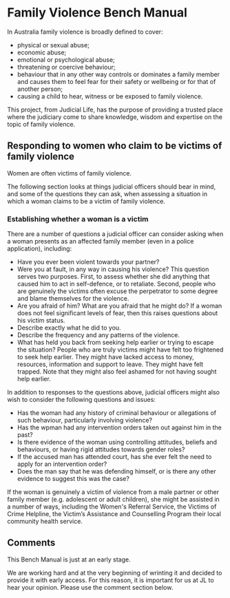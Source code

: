 # Family Violence Bench Manual
In Australia family violence is broadly defined to cover:
- physical or sexual abuse;
- economic abuse;
- emotional or psychological abuse;
- threatening or coercive behaviour;
- behaviour that in any other way controls or dominates a family member and causes them to feel fear for their safety or wellbeing or for that of another person;
- causing a child to hear, witness or be exposed to family violence.

This project, from Judicial Life, has the purpose of providing a trusted place where the judiciary come to share knowledge, wisdom and expertise on the topic of family violence.

## Responding to women who claim to be victims of family violence
Women are often victims of family violence.

The following section looks at things judicial officers should bear in mind, and some of the questions they can ask, when assessing a situation in which a woman claims to be a victim of family violence.

### Establishing whether a woman is a victim
There are a number of questions a judicial officer can consider asking when a woman presents as an affected family member (even in a police application), including:
- Have you ever been violent towards your partner?
- Were you at fault, in any way in causing his violence? This question serves two purposes. First, to assess whether she did anything that caused him to act in self-defence, or to retaliate. Second, people who are genuinely the victims often excuse the perpetrator to some degree and blame themselves for the violence.
- Are you afraid of him? What are you afraid that he might do? If a woman does not feel significant levels of fear, then this raises questions about his victim status.
- Describe exactly what he did to you.
- Describe the frequency and any patterns of the violence.
- What has held you back from seeking help earlier or trying to escape the situation? People who are truly victims might have felt too frightened to seek help earlier. They might have lacked access to money, resources, information and support to leave. They might have felt trapped. Note that they might also feel ashamed for not having sought help earlier.

In addition to responses to the questions above, judicial officers might also wish to consider the following questions and issues:
- Has the woman had any history of criminal behaviour or allegations of such behaviour, particularly involving violence?
- Has the wpman had any intervention orders taken out against him in the past?
- Is there evidence of the woman using controlling attitudes, beliefs and behaviours, or having rigid attitudes towards gender roles?
- If the accused man has attended court, has she ever felt the need to apply for an intervention order?
- Does the man say that he was defending himself, or is there any other evidence to suggest this was the case?

If the woman is genuinely a victim of violence from a male partner or other family member (e.g. adolescent or adult children), she might be assisted in a number of ways, including the Women's Referral Service, the Victims of Crime Helpline, the Victim’s Assistance and Counselling Program their local community health service.

## Comments
This Bench Manual is just at an early stage.

We are working hard and at the very beginning of wrinting it and decided to provide it with early access. For this reason, it is important for us at JL to hear your opinion. Please use the comment section below.

<script defer src="https://cdn.commento.io/js/commento.js"></script>
<div id="commento"></div>
